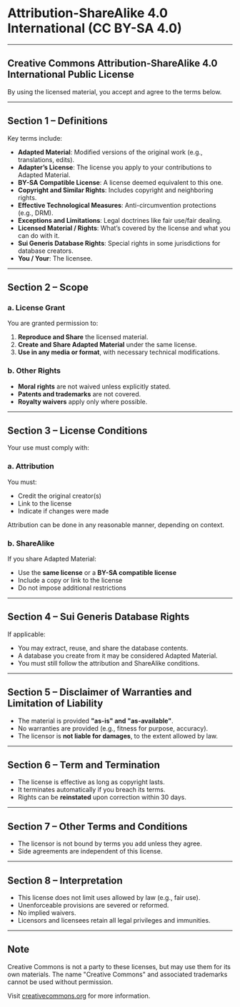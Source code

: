 
# Attribution-ShareAlike 4.0 International (CC BY-SA 4.0)

---

## Creative Commons Attribution-ShareAlike 4.0 International Public License

By using the licensed material, you accept and agree to the terms below.

---

## Section 1 – Definitions

Key terms include:

- **Adapted Material**: Modified versions of the original work (e.g., translations, edits).
- **Adapter’s License**: The license you apply to your contributions to Adapted Material.
- **BY-SA Compatible License**: A license deemed equivalent to this one.
- **Copyright and Similar Rights**: Includes copyright and neighboring rights.
- **Effective Technological Measures**: Anti-circumvention protections (e.g., DRM).
- **Exceptions and Limitations**: Legal doctrines like fair use/fair dealing.
- **Licensed Material / Rights**: What’s covered by the license and what you can do with it.
- **Sui Generis Database Rights**: Special rights in some jurisdictions for database creators.
- **You / Your**: The licensee.

---

## Section 2 – Scope

### a. License Grant

You are granted permission to:

1. **Reproduce and Share** the licensed material.
2. **Create and Share Adapted Material** under the same license.
3. **Use in any media or format**, with necessary technical modifications.

### b. Other Rights

- **Moral rights** are not waived unless explicitly stated.
- **Patents and trademarks** are not covered.
- **Royalty waivers** apply only where possible.

---

## Section 3 – License Conditions

Your use must comply with:

### a. Attribution

You must:

- Credit the original creator(s)
- Link to the license
- Indicate if changes were made

Attribution can be done in any reasonable manner, depending on context.

### b. ShareAlike

If you share Adapted Material:

- Use the **same license** or a **BY-SA compatible license**
- Include a copy or link to the license
- Do not impose additional restrictions

---

## Section 4 – Sui Generis Database Rights

If applicable:

- You may extract, reuse, and share the database contents.
- A database you create from it may be considered Adapted Material.
- You must still follow the attribution and ShareAlike conditions.

---

## Section 5 – Disclaimer of Warranties and Limitation of Liability

- The material is provided **"as-is" and "as-available"**.
- No warranties are provided (e.g., fitness for purpose, accuracy).
- The licensor is **not liable for damages**, to the extent allowed by law.

---

## Section 6 – Term and Termination

- The license is effective as long as copyright lasts.
- It terminates automatically if you breach its terms.
- Rights can be **reinstated** upon correction within 30 days.

---

## Section 7 – Other Terms and Conditions

- The licensor is not bound by terms you add unless they agree.
- Side agreements are independent of this license.

---

## Section 8 – Interpretation

- This license does not limit uses allowed by law (e.g., fair use).
- Unenforceable provisions are severed or reformed.
- No implied waivers.
- Licensors and licensees retain all legal privileges and immunities.

---

## Note

Creative Commons is not a party to these licenses, but may use them for its own materials. The name "Creative Commons" and associated trademarks cannot be used without permission.

Visit [creativecommons.org](https://creativecommons.org) for more information.
